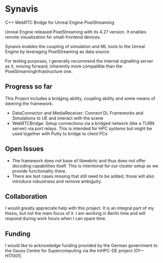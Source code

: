 # Synavis

C++ WebRTC Bridge for Unreal Engine PixelStreaming

Unreal Engine released PixelStreaming with its 4.27 version. It enables remote visualization for small-frontend devices.

Synavis enables the coupling of simulation and ML tools to the Unreal Engine by leveraging PixelStreaming as data source.

For testing purposes, I generally recommend the internal signalling server as it, moving forward, inherently more compatible than the PixelStreamingInfrastructure one.

## Progress so far

This Project includes a bridging ability, coupling ability and some means of steering the framework.

- DataConnector and MediaReceiver: Connect DL Frameworks and Simulations to UE and interact with the scene
- WebRTCBridge: Setup connections via a bridged network (like a TURN server) via port relays. This is intended for HPC systems but might be used together with Putty to bridge to client PCs

## Open Issues

- The framework does not base of libwebrtc and thus does not offer decoding capabilities itself. This is intentional for our cluster setup as we provide functionality there.
- There are test cases missing that still need to be added, those will also introduce robustness and remove ambiguity.

## Collaboration

I would greatly appreciate help with this project. It is an integral part of my thesis, but not the main focus of it.
I am working in Berlin time and will respond during work hours when I can spare time.

## Funding

I would like to acknowledge funding provided by the German government to the Gauss Centre for Supercomputing via the InHPC-DE project (01—H17001).


